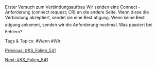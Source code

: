 Erster Versuch zum Verbindungsaufbau
Wir senden eine Connect -Anforderung (connect request; CR) an die andere Seite.
Wenn diese die Verbindung akzeptiert, sendet sie eine Best atigung. Wenn keine
Best atigung ankommt, senden wir die Anforderung nochmal.
Was passiert bei Fehlern?

   Tags & Topics:
   #Wenn
   #Wir

[Previous: #KS_Folien_541](KS_Folien_541.md)

[Next: #KS_Folien_541](KS_Folien_541.md)